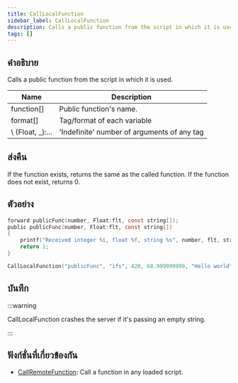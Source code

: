 ```yaml
---
title: CallLocalFunction
sidebar_label: CallLocalFunction
description: Calls a public function from the script in which it is used.
tags: []
---
```


## คำอธิบาย

Calls a public function from the script in which it is used.

| Name           | Description                                 |
| -------------- | ------------------------------------------- |
| function[]     | Public function's name.                     |
| format[]       | Tag/format of each variable                 |
\ \{Float, _}:... | 'Indefinite' number of arguments of any tag |

## ส่งคืน

If the function exists, returns the same as the called function. If the function does not exist, returns 0.

## ตัวอย่าง

```c
forward publicFunc(number, Float:flt, const string[]);
public publicFunc(number, Float:flt, const string[])
{
    printf("Received integer %i, float %f, string %s", number, flt, string);
    return 1;
}

CallLocalFunction("publicFunc", "ifs", 420, 68.999999999, "Hello world");
```

## บันทึก

:::warning

CallLocalFunction crashes the server if it's passing an empty string.

:::

## ฟังก์ชั่นที่เกี่ยวข้องกัน

- [CallRemoteFunction](../../scripting/functions/CallRemoteFunction.md): Call a function in any loaded script.
